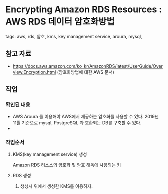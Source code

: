 # Encrypting Amazon RDS Resources : AWS RDS 데이터 암호화방법
tags: aws, rds, 암호, kms, key management service, aroura, mysql, 

## 참고 자료
- https://docs.aws.amazon.com/ko_kr/AmazonRDS/latest/UserGuide/Overview.Encryption.html (암호화방법에 대한 AWS 문서)


## 작업 

### 확인된 내용
- AWS Aroura 를 이용해야 AWS에서 제공하는 암호화를 사용할  수 있다. 2019년 11월 기준으로 mysql, PostgreSQL 과 호환되는 DB를 구축할 수 있다.
- 

### 작업순서 

1. KMS(key management service) 생성

    Amazon RDS 리소스의 암호화 및 암호 해독에 사용되는 키

1. RDS 생성
    
    1. 생성시 위에서 생성한 KMS를 이용하자.